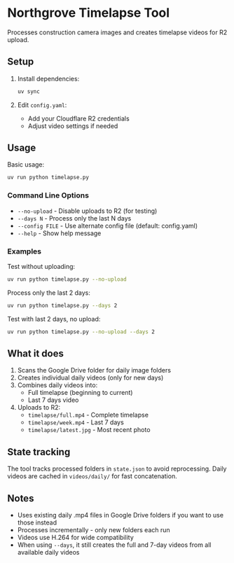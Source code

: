 # Northgrove Timelapse Tool

Processes construction camera images and creates timelapse videos for R2 upload.

## Setup

1. Install dependencies:
   ```bash
   uv sync
   ```

2. Edit `config.yaml`:
   - Add your Cloudflare R2 credentials
   - Adjust video settings if needed

## Usage

Basic usage:
```bash
uv run python timelapse.py
```

### Command Line Options

- `--no-upload` - Disable uploads to R2 (for testing)
- `--days N` - Process only the last N days
- `--config FILE` - Use alternate config file (default: config.yaml)
- `--help` - Show help message

### Examples

Test without uploading:
```bash
uv run python timelapse.py --no-upload
```

Process only the last 2 days:
```bash
uv run python timelapse.py --days 2
```

Test with last 2 days, no upload:
```bash
uv run python timelapse.py --no-upload --days 2
```

## What it does

1. Scans the Google Drive folder for daily image folders
2. Creates individual daily videos (only for new days)
3. Combines daily videos into:
   - Full timelapse (beginning to current)
   - Last 7 days video
4. Uploads to R2:
   - `timelapse/full.mp4` - Complete timelapse
   - `timelapse/week.mp4` - Last 7 days
   - `timelapse/latest.jpg` - Most recent photo

## State tracking

The tool tracks processed folders in `state.json` to avoid reprocessing.
Daily videos are cached in `videos/daily/` for fast concatenation.

## Notes

- Uses existing daily .mp4 files in Google Drive folders if you want to use those instead
- Processes incrementally - only new folders each run
- Videos use H.264 for wide compatibility
- When using `--days`, it still creates the full and 7-day videos from all available daily videos